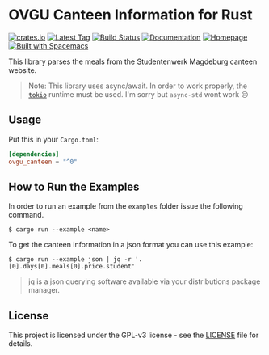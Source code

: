 # OVGU Canteen Information for Rust
[![crates.io](https://img.shields.io/crates/v/ovgu-canteen.svg)](https://crates.io/crates/ovgu-canteen)
[![Latest Tag](https://img.shields.io/github/tag/fin-ger/rust-ovgu-canteen.svg)](https://github.com/fin-ger/rust-ovgu-canteen/releases)
[![Build Status](https://travis-ci.org/fin-ger/rust-ovgu-canteen.svg?branch=master)](https://travis-ci.org/fin-ger/rust-ovgu-canteen)
[![Documentation](https://docs.rs/ovgu-canteen/badge.svg)](https://docs.rs/ovgu-canteen/)
[![Homepage](https://img.shields.io/badge/github.io-homepage-blue.svg)](https://fin-ger.github.io/rust-ovgu-canteen/)
[![Built with Spacemacs](https://cdn.rawgit.com/syl20bnr/spacemacs/442d025779da2f62fc86c2082703697714db6514/assets/spacemacs-badge.svg)](http://spacemacs.org)

This library parses the meals from the Studentenwerk Magdeburg canteen website.

> Note: This library uses async/await. In order to work properly, the [`tokio`](https://tokio.rs/) runtime must be used. I'm sorry but `async-std` wont work 😢

## Usage

Put this in your `Cargo.toml`:

```toml
[dependencies]
ovgu_canteen = "^0"
```

## How to Run the Examples

In order to run an example from the `examples` folder issue the following command.

```
$ cargo run --example <name>
```

To get the canteen information in a json format you can use this example:

```
$ cargo run --example json | jq -r '.[0].days[0].meals[0].price.student'
```

> jq is a json querying software available via your distributions package manager.

## License

This project is licensed under the GPL-v3 license - see the [LICENSE](LICENSE) file for details.

